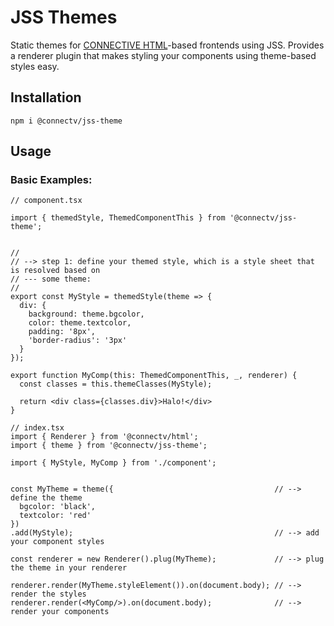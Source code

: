 # JSS Themes
Static themes for [CONNECTIVE HTML](https://github.com/CONNECT-platform/connective-html)-based frontends using JSS. Provides a renderer plugin that makes styling your components using theme-based styles easy.

## Installation

```
npm i @connectv/jss-theme
```

## Usage

### Basic Examples:

```tsx
// component.tsx

import { themedStyle, ThemedComponentThis } from '@connectv/jss-theme';


//
// --> step 1: define your themed style, which is a style sheet that is resolved based on
// --- some theme:
//
export const MyStyle = themedStyle(theme => {
  div: {
    background: theme.bgcolor,
    color: theme.textcolor,
    padding: '8px',
    'border-radius': '3px'
  }
});

export function MyComp(this: ThemedComponentThis, _, renderer) {
  const classes = this.themeClasses(MyStyle);

  return <div class={classes.div}>Halo!</div>
}
```

```tsx
// index.tsx
import { Renderer } from '@connectv/html';
import { theme } from '@connectv/jss-theme';

import { MyStyle, MyComp } from './component';


const MyTheme = theme({                                    // --> define the theme
  bgcolor: 'black',
  textcolor: 'red'
})
.add(MyStyle);                                             // --> add your component styles

const renderer = new Renderer().plug(MyTheme);             // --> plug the theme in your renderer

renderer.render(MyTheme.styleElement()).on(document.body); // --> render the styles
renderer.render(<MyComp/>).on(document.body);              // --> render your components
```

